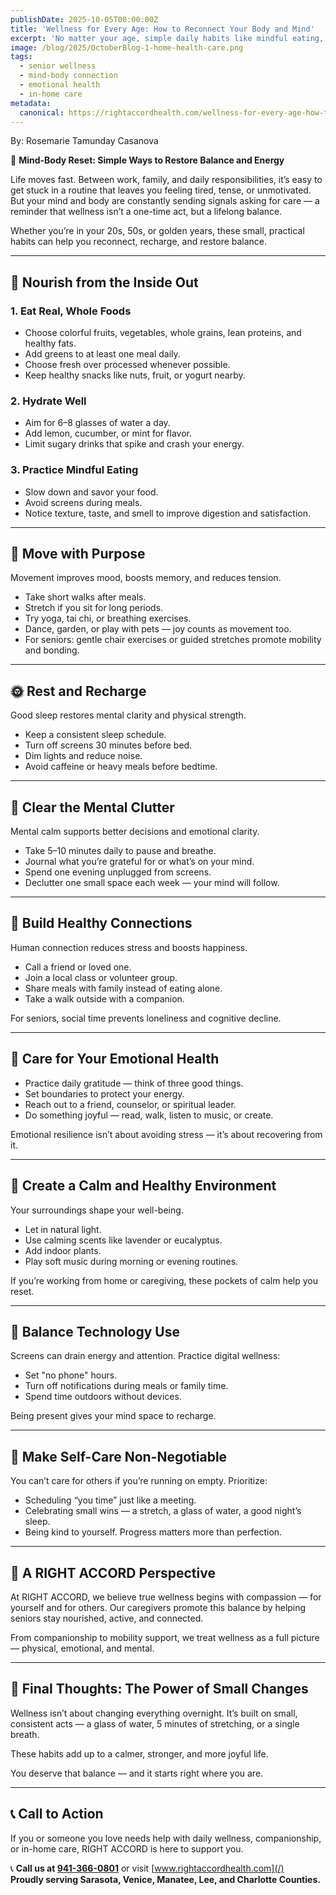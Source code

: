 ```yaml
---
publishDate: 2025-10-05T00:00:00Z
title: 'Wellness for Every Age: How to Reconnect Your Body and Mind'
excerpt: 'No matter your age, simple daily habits like mindful eating, movement, rest, and connection can help restore balance between your body and mind. This guide shows you how to make small changes with a big impact on wellness.'
image: /blog/2025/OctoberBlog-1-home-health-care.png
tags:
  - senior wellness
  - mind-body connection
  - emotional health
  - in-home care
metadata:
  canonical: https://rightaccordhealth.com/wellness-for-every-age-how-to-reconnect-your-body-and-mind
---
```


By: Rosemarie Tamunday Casanova

🌿 **Mind-Body Reset: Simple Ways to Restore Balance and Energy**

Life moves fast. Between work, family, and daily responsibilities, it’s easy to get stuck in a routine that leaves you feeling tired, tense, or unmotivated. But your mind and body are constantly sending signals asking for care — a reminder that wellness isn’t a one-time act, but a lifelong balance.

Whether you’re in your 20s, 50s, or golden years, these small, practical habits can help you reconnect, recharge, and restore balance.

---

## 🥗 Nourish from the Inside Out

### 1. Eat Real, Whole Foods
- Choose colorful fruits, vegetables, whole grains, lean proteins, and healthy fats.
- Add greens to at least one meal daily.
- Choose fresh over processed whenever possible.
- Keep healthy snacks like nuts, fruit, or yogurt nearby.

### 2. Hydrate Well
- Aim for 6–8 glasses of water a day.
- Add lemon, cucumber, or mint for flavor.
- Limit sugary drinks that spike and crash your energy.

### 3. Practice Mindful Eating
- Slow down and savor your food.
- Avoid screens during meals.
- Notice texture, taste, and smell to improve digestion and satisfaction.

---

## 🧘 Move with Purpose

Movement improves mood, boosts memory, and reduces tension.

- Take short walks after meals.
- Stretch if you sit for long periods.
- Try yoga, tai chi, or breathing exercises.
- Dance, garden, or play with pets — joy counts as movement too.
- For seniors: gentle chair exercises or guided stretches promote mobility and bonding.

---

## 🌞 Rest and Recharge

Good sleep restores mental clarity and physical strength.

- Keep a consistent sleep schedule.
- Turn off screens 30 minutes before bed.
- Dim lights and reduce noise.
- Avoid caffeine or heavy meals before bedtime.

---

## 🧠 Clear the Mental Clutter

Mental calm supports better decisions and emotional clarity.

- Take 5–10 minutes daily to pause and breathe.
- Journal what you’re grateful for or what’s on your mind.
- Spend one evening unplugged from screens.
- Declutter one small space each week — your mind will follow.

---

## 💬 Build Healthy Connections

Human connection reduces stress and boosts happiness.

- Call a friend or loved one.
- Join a local class or volunteer group.
- Share meals with family instead of eating alone.
- Take a walk outside with a companion.

For seniors, social time prevents loneliness and cognitive decline.

---

## 🌺 Care for Your Emotional Health

- Practice daily gratitude — think of three good things.
- Set boundaries to protect your energy.
- Reach out to a friend, counselor, or spiritual leader.
- Do something joyful — read, walk, listen to music, or create.

Emotional resilience isn’t about avoiding stress — it’s about recovering from it.

---

## 🌿 Create a Calm and Healthy Environment

Your surroundings shape your well-being.

- Let in natural light.
- Use calming scents like lavender or eucalyptus.
- Add indoor plants.
- Play soft music during morning or evening routines.

If you’re working from home or caregiving, these pockets of calm help you reset.

---

## 🧩 Balance Technology Use

Screens can drain energy and attention. Practice digital wellness:

- Set "no phone" hours.
- Turn off notifications during meals or family time.
- Spend time outdoors without devices.

Being present gives your mind space to recharge.

---

## 💖 Make Self-Care Non-Negotiable

You can’t care for others if you’re running on empty. Prioritize:

- Scheduling “you time” just like a meeting.
- Celebrating small wins — a stretch, a glass of water, a good night’s sleep.
- Being kind to yourself. Progress matters more than perfection.

---

## 🏡 A RIGHT ACCORD Perspective

At RIGHT ACCORD, we believe true wellness begins with compassion — for yourself and for others. Our caregivers promote this balance by helping seniors stay nourished, active, and connected.

From companionship to mobility support, we treat wellness as a full picture — physical, emotional, and mental.

---

## 🌼 Final Thoughts: The Power of Small Changes

Wellness isn’t about changing everything overnight. It’s built on small, consistent acts — a glass of water, 5 minutes of stretching, or a single breath.

These habits add up to a calmer, stronger, and more joyful life.

You deserve that balance — and it starts right where you are.

---

## 📞 Call to Action

If you or someone you love needs help with daily wellness, companionship, or in-home care, RIGHT ACCORD is here to support you.

📞 **Call us at [941-366-0801](tel:941-366-0801)** or visit [www.rightaccordhealth.com](/)  
**Proudly serving Sarasota, Venice, Manatee, Lee, and Charlotte Counties.**
